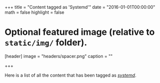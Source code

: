 +++
title = "Content tagged as 'Systemd'"
date = "2016-01-01T00:00:00"
math = false
highlight = false

# Optional featured image (relative to `static/img/` folder).
[header]
image = "headers/spacer.png"
caption = ""

+++

Here is a list of all the content that has been tagged as *[systemd](https://f1.holisticinfosecforwebdevelopers.com/chap03.html#vps-countermeasures-lack-of-visibility-proactive-monitoring-sysvinit-upstart-systemd-runit)*.

